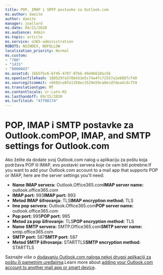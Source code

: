 ```yaml
---
title: POP, IMAP i SMTP postavke za Outlook.com
ms.author: daeite
author: daeite
manager: joallard
ms.date: 04/21/2020
ms.audience: Admin
ms.topic: article
ms.service: o365-administration
ROBOTS: NOINDEX, NOFOLLOW
localization_priority: Normal
ms.custom:
- "780"
- "1415"
- "8000043"
ms.assetid: 16b5fbc6-6f45-4707-97bb-49a9b610ac56
ms.openlocfilehash: 1885297a578b433e5c74a4fc72557a1e0807cf40
ms.sourcegitcommit: c6692ce0fa1358ec3529e59ca0ecdfdea4cdc759
ms.translationtype: MT
ms.contentlocale: sr-Latn-RS
ms.lasthandoff: 09/15/2020
ms.locfileid: "47798174"
---
```

# <a name="pop-imap-and-smtp-settings-for-outlookcom"></a><span data-ttu-id="2c9dc-102">POP, IMAP i SMTP postavke za Outlook.com</span><span class="sxs-lookup"><span data-stu-id="2c9dc-102">POP, IMAP, and SMTP settings for Outlook.com</span></span>

<span data-ttu-id="2c9dc-103">Ako želite da dodate svoj Outlook.com nalog u aplikaciju za poštu koja podržava POP ili IMAP, evo postavki servera koje će vam biti potrebne:</span><span class="sxs-lookup"><span data-stu-id="2c9dc-103">If you want to add your Outlook.com account to a mail app that supports POP or IMAP, here are the server settings you'll need:</span></span>
  
- <span data-ttu-id="2c9dc-104">**Name IMAP servera:** Outlook.Office365.com</span><span class="sxs-lookup"><span data-stu-id="2c9dc-104">**IMAP server name:** outlook.office365.com</span></span>
- <span data-ttu-id="2c9dc-105">**IMAP port:** 993</span><span class="sxs-lookup"><span data-stu-id="2c9dc-105">**IMAP port:** 993</span></span>
- <span data-ttu-id="2c9dc-106">**Metod IMAP šifrovanja:** TLS</span><span class="sxs-lookup"><span data-stu-id="2c9dc-106">**IMAP encryption method:** TLS</span></span>
- <span data-ttu-id="2c9dc-107">**Ime pop servera:** Outlook.Office365.com</span><span class="sxs-lookup"><span data-stu-id="2c9dc-107">**POP server name:** outlook.office365.com</span></span>  
- <span data-ttu-id="2c9dc-108">**Pop port:** 995</span><span class="sxs-lookup"><span data-stu-id="2c9dc-108">**POP port:** 995</span></span>  
- <span data-ttu-id="2c9dc-109">**Metod za pop šifrovanje:** TLS</span><span class="sxs-lookup"><span data-stu-id="2c9dc-109">**POP encryption method:** TLS</span></span>  
- <span data-ttu-id="2c9dc-110">**Name SMTP servera:** SMTP.Office365.com</span><span class="sxs-lookup"><span data-stu-id="2c9dc-110">**SMTP server name:** smtp.office365.com</span></span>
- <span data-ttu-id="2c9dc-111">**SMTP port:** 587</span><span class="sxs-lookup"><span data-stu-id="2c9dc-111">**SMTP port:** 587</span></span>
- <span data-ttu-id="2c9dc-112">**Metod SMTP šifrovanja:** STARTTLS</span><span class="sxs-lookup"><span data-stu-id="2c9dc-112">**SMTP encryption method:** STARTTLS</span></span>

<span data-ttu-id="2c9dc-113">Saznajte više o [dodavanju Outlook.com naloga nekoj drugoj aplikaciji za poštu ili pametnim uređajima](https://support.office.com/article/73f3b178-0009-41ae-aab1-87b80fa94970?wt.mc_id=Office_Outlook_com_Alchemy).</span><span class="sxs-lookup"><span data-stu-id="2c9dc-113">Learn more about [adding your Outlook.com account to another mail app or smart device](https://support.office.com/article/73f3b178-0009-41ae-aab1-87b80fa94970?wt.mc_id=Office_Outlook_com_Alchemy).</span></span>